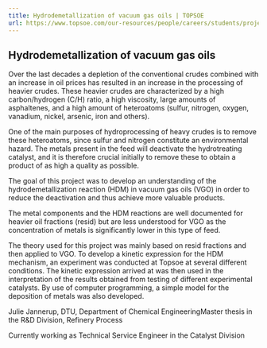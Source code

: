 ```yaml
---
title: Hydrodemetallization of vacuum gas oils | TOPSOE
url: https://www.topsoe.com/our-resources/people/careers/students/projects-topsoe/hydrodemetallization-vacuum-gas-oils#main-content
---
```


## Hydrodemetallization of vacuum gas oils

Over the last decades a depletion of the conventional crudes combined with an increase in oil prices has resulted in an increase in the processing of heavier crudes. These heavier crudes are characterized by a high carbon/hydrogen (C/H) ratio, a high viscosity, large amounts of asphaltenes, and a high amount of heteroatoms (sulfur, nitrogen, oxygen, vanadium, nickel, arsenic, iron and others).

One of the main purposes of hydroprocessing of heavy crudes is to remove these heteroatoms, since sulfur and nitrogen constitute an environmental hazard. The metals present in the feed will deactivate the hydrotreating catalyst, and it is therefore crucial initially to remove these to obtain a product of as high a quality as possible.

The goal of this project was to develop an understanding of the hydrodemetallization reaction (HDM) in vacuum gas oils (VGO) in order to reduce the deactivation and thus achieve more valuable products.

The metal components and the HDM reactions are well documented for heavier oil fractions (resid) but are less understood for VGO as the concentration of metals is significantly lower in this type of feed.

The theory used for this project was mainly based on resid fractions and then applied to VGO. To develop a kinetic expression for the HDM mechanism, an experiment was conducted at Topsoe at several different conditions. The kinetic expression arrived at was then used in the interpretation of the results obtained from testing of different experimental catalysts. By use of computer programming, a simple model for the deposition of metals was also developed.

Julie Jannerup, DTU, Department of Chemical EngineeringMaster thesis in the R&D Division, Refinery Process

Currently working as Technical Service Engineer in the Catalyst Division